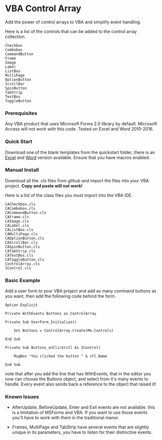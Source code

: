 # VBA Control Array

Add the power of control arrays to VBA and simplify event handling.  

Here is a list of the controls that can be added to the control array collection.
```
Checkbox
Combobox
CommandButton
Frame
Image
Label
ListBox
MultiPage
OptionButton
ScrollBar
SpinButton
TabStrip
TextBox
ToggleButton
```
### Prerequisites

Any VBA product that uses Microsoft Forms 2.0 library by default.  Microsoft Access will not work with this code.
Tested on Excel and Word 2010-2016.

### Quick Start
Download one of the blank templates from the quickstart folder, there is an [Excel](https://github.com/bohicajr/vba-controlarray/blob/master/quickstart/VBA-ControlArray_Blank.xlsm) and [Word](https://github.com/bohicajr/vba-controlarray/blob/master/quickstart/VBA-ControlArray_Blank.docm) version available. Ensure that you have macros enabled.

### Manual Install

Download all the .cls files from github and import the files into your VBA project.
**Copy and paste will not work!**

Here is a list of the class files you must import into the VBA IDE.

```
CACheckbox.cls
CACombobox.cls
CACommandButton.cls
CAFrame.cls
CAImage.cls
CALabel.cls
CAListBox.cls
CAMultiPage.cls
CAOptionButton.cls
CAScrollBar.cls
CASpinButton.cls
CATabStrip.cls
CATextBox.cls
CAToggleButton.cls
ControlArray.cls
IControl.cls
```

### Basic Example
Add a user form to your VBA project and add as many command buttons as you want, then add the following code behind the form.

```VBA
Option Explicit

Private WithEvents Buttons as ControlArray

Private Sub UserForm_Initialize()
    
    Set Buttons = ControlArray.Create(Me.Controls)

End Sub

Private Sub Buttons_onClick(ctl As IControl)
    
    MsgBox "You clicked the button " & ctl.Name
    
End Sub
```

note that after you add the line that has WithEvents, that in the editor you now can choose the Buttons object, and select from it's many events to handle.  Every event also sends back a reference to the object that raised it!

### Known Issues

- AfterUpdate, BeforeUpdate, Enter and Exit events are not available. this is a limitation of MSForms and VBA.  If you want to use those events you'll have to work with them in the traditional manor.

- Frames, MultiPage and TabStrip have several events that are slightly unique in its parameters, you have to listen for their distinctive events.
